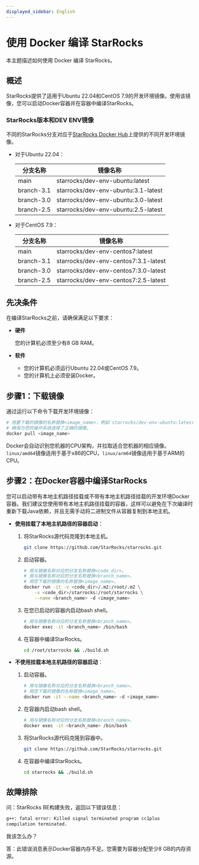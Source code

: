 ```yaml
---
displayed_sidebar: English
---
```


# 使用 Docker 编译 StarRocks

本主题描述如何使用 Docker 编译 StarRocks。

## 概述

StarRocks提供了适用于Ubuntu 22.04和CentOS 7.9的开发环境镜像。使用该镜像，您可以启动Docker容器并在容器中编译StarRocks。

### StarRocks版本和DEV ENV镜像

不同的StarRocks分支对应于[StarRocks Docker Hub](https://hub.docker.com/u/starrocks)上提供的不同开发环境镜像。

- 对于Ubuntu 22.04：

  | **分支名称** | **镜像名称**              |
  | --------------- | ----------------------------------- |
  | main            | starrocks/dev-env-ubuntu:latest     |
  | branch-3.1      | starrocks/dev-env-ubuntu:3.1-latest |
  | branch-3.0      | starrocks/dev-env-ubuntu:3.0-latest |
  | branch-2.5      | starrocks/dev-env-ubuntu:2.5-latest |

- 对于CentOS 7.9：

  | **分支名称** | **镜像名称**                       |
  | --------------- | ------------------------------------ |
  | main            | starrocks/dev-env-centos7:latest     |
  | branch-3.1      | starrocks/dev-env-centos7:3.1-latest |
  | branch-3.0      | starrocks/dev-env-centos7:3.0-latest |
  | branch-2.5      | starrocks/dev-env-centos7:2.5-latest |

## 先决条件

在编译StarRocks之前，请确保满足以下要求：

- **硬件**

  您的计算机必须至少有8 GB RAM。

- **软件**

  - 您的计算机必须运行Ubuntu 22.04或CentOS 7.9。
  - 您的计算机上必须安装Docker。

## 步骤1：下载镜像

通过运行以下命令下载开发环境镜像：

```Bash
# 用要下载的镜像的名称替换<image_name>，例如`starrocks/dev-env-ubuntu:latest`。
# 确保为您的操作系统选择了正确的镜像。
docker pull <image_name>
```

Docker会自动识别您机器的CPU架构，并拉取适合您机器的相应镜像。`linux/amd64`镜像适用于基于x86的CPU，`linux/arm64`镜像适用于基于ARM的CPU。

## 步骤2：在Docker容器中编译StarRocks

您可以启动带有本地主机路径挂载或不带有本地主机路径挂载的开发环境Docker容器。我们建议您使用带有本地主机路径挂载的容器，这样可以避免在下次编译时重新下载Java依赖，并且无需手动将二进制文件从容器复制到本地主机。

- **使用挂载了本地主机路径的容器启动**：

  1. 将StarRocks源代码克隆到本地主机。

     ```Bash
     git clone https://github.com/StarRocks/starrocks.git
     ```

  2. 启动容器。

     ```Bash
     # 用与镜像名称对应的分支名称替换<code_dir>。
     # 用与镜像名称对应的分支名称替换<branch_name>。
     # 用您下载的镜像的名称替换<image_name>。
     docker run -it -v <code_dir>/.m2:/root/.m2 \
         -v <code_dir>/starrocks:/root/starrocks \
         --name <branch_name> -d <image_name>
     ```

  3. 在您已启动的容器内启动bash shell。

     ```Bash
     # 用与镜像名称对应的分支名称替换<branch_name>。
     docker exec -it <branch_name> /bin/bash
     ```

  4. 在容器中编译StarRocks。

     ```Bash
     cd /root/starrocks && ./build.sh
     ```

- **不使用挂载本地主机路径的容器启动**：

  1. 启动容器。

     ```Bash
     # 用与镜像名称对应的分支名称替换<branch_name>。
     # 用您下载的镜像的名称替换<image_name>。
     docker run -it --name <branch_name> -d <image_name>
     ```

  2. 在容器内启动bash shell。

     ```Bash
     # 用与镜像名称对应的分支名称替换<branch_name>。
     docker exec -it <branch_name> /bin/bash
     ```

  3. 将StarRocks源代码克隆到容器中。

     ```Bash
     git clone https://github.com/StarRocks/starrocks.git
     ```

  4. 在容器中编译StarRocks。

     ```Bash
     cd starrocks && ./build.sh
     ```

## 故障排除

问：StarRocks BE构建失败，返回以下错误信息：

```Bash
g++: fatal error: Killed signal terminated program cc1plus
compilation terminated.
```

我该怎么办？

答：此错误消息表示Docker容器内存不足。您需要为容器分配至少8 GB的内存资源。

